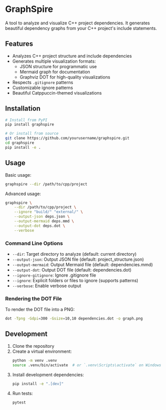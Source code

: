 # GraphSpire

A tool to analyze and visualize C++ project dependencies. It generates beautiful dependency graphs from your C++ project's include statements.

## Features

- Analyzes C++ project structure and include dependencies
- Generates multiple visualization formats:
  - JSON structure for programmatic use
  - Mermaid graph for documentation
  - Graphviz DOT for high-quality visualizations
- Respects `.gitignore` patterns
- Customizable ignore patterns
- Beautiful Catppuccin-themed visualizations

## Installation

```bash
# Install from PyPI
pip install graphspire

# Or install from source
git clone https://github.com/yourusername/graphspire.git
cd graphspire
pip install -e .
```

## Usage

Basic usage:
```bash
graphspire --dir /path/to/cpp/project
```

Advanced usage:
```bash
graphspire \
    --dir /path/to/cpp/project \
    --ignore "build/" "external/" \
    --output-json deps.json \
    --output-mermaid deps.mmd \
    --output-dot deps.dot \
    --verbose
```

### Command Line Options

- `--dir`: Target directory to analyze (default: current directory)
- `--output-json`: Output JSON file (default: project_structure.json)
- `--output-mermaid`: Output Mermaid file (default: dependencies.mmd)
- `--output-dot`: Output DOT file (default: dependencies.dot)
- `--ignore-gitignore`: Ignore .gitignore file
- `--ignore`: Explicit folders or files to ignore (supports patterns)
- `--verbose`: Enable verbose output

### Rendering the DOT File

To render the DOT file into a PNG:
```bash
dot -Tpng -Gdpi=300 -Gsize=10,10 dependencies.dot -o graph.png
```

## Development

1. Clone the repository
2. Create a virtual environment:
   ```bash
   python -m venv .venv
   source .venv/bin/activate  # or `.venv\Scripts\activate` on Windows
   ```
3. Install development dependencies:
   ```bash
   pip install -e ".[dev]"
   ```
4. Run tests:
   ```bash
   pytest
   ```
